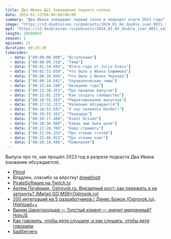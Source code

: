 ```yaml
---
title: Два Ивана №21 Завершение первого сезона
date: 2024-01-12T08:00:00+00:00
summary: "Два Ивана завершают первый сезон и подводят итоги 2023 года"
image: "https://s3.doubleivan.ru/podcasts/2024_01_04_double_ivan_0021_season_finale.jpg"
mp3: "https://s3.doubleivan.ru/podcasts/2024_01_04_double_ivan_0021_season_finale.mp3"
length: 28580043
season: 1
episode: 21
duration: 00:29:30
timecodes:
  - data: ["00:00:00.000", "Вступление"]
  - data: ["00:00:09.318", "Тема"]
  - data: ["00:01:10.484", "Итоги года от Julia Evans"]
  - data: ["00:02:53.830", "Что было у Ивана Елфимова"]
  - data: ["00:06:10.894", "Что было у Ивана Чернова"]
  - data: ["00:08:10.542", "Управленческие темы"]
  - data: ["00:12:44.196", "Название года"]
  - data: ["00:13:38.353", "Про прошлые выпуски"]
  - data: ["00:15:02.235", "Как создать сообщество"]
  - data: ["00:16:55.163", "Редактирование выпусков"]
  - data: ["00:17:52.313", "Название обсуждается"]
  - data: ["00:18:53.597", "У нас появился DevRel!"]
  - data: ["00:19:53.162", "Техрадар"]
  - data: ["00:20:17.480", "Event Driven"]
  - data: ["00:20:36.889", "Какие еще были цели"]
  - data: ["00:21:28.766", "Надо стримить"]
  - data: ["00:21:56.333", "Про чтение статей"]
  - data: ["00:22:46.023", "Про чтение книг"]
  - data: ["00:26:18.496", "Пожелания"]
---
```


Выпуск про то, как прошёл 2023 год в разрезе подкаста Два Ивана (название обсуждается).

<!-- links -->

- [Phind](https://phind.com)
- Владлен, спасибо за вёрстку! [@webholt](https://twitter.com/webholt)
- [PirateSoftware на Twitch.tv](https://www.twitch.tv/piratesoftware)
- [Артем Печёркин, Ostrovok.ru. Внезапный рост: как пережить и не затонуть? (Митап GO MSK+Ostrovok.ru)](https://www.youtube.com/watch?v=-To1OS2CE1Q)
- [200 интеграций на 5 разработчиков / Денис Божок (Ostrovok.ru), Highload++](https://www.youtube.com/watch?v=veuqWWrYEAc)
- [Вадим Царегородцев — Толстый клиент — значит медленный? HolyJS](https://www.youtube.com/watch?v=9GFFO0lA1r8)
- [Как говорить, чтобы дети слушали, и как слушать, чтобы дети говорили](https://www.litres.ru/book/adel-faber/kak-govorit-chtoby-deti-slushali-i-kak-slushat-chtoby-deti-govo-5806860/)
- [SadServers](https://sadservers.com/)
